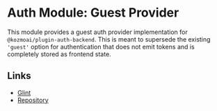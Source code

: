 # Auth Module: Guest Provider

This module provides a guest auth provider implementation for `@kozmoai/plugin-auth-backend`. This is meant to supersede the existing `'guest'` option for authentication that does not emit tokens and is completely stored as frontend state.

## Links

- [Glint](https://glint.io)
- [Repository](https://github.com/kozmoai/glint/tree/master/plugins/auth-backend-module-guest-provider)
